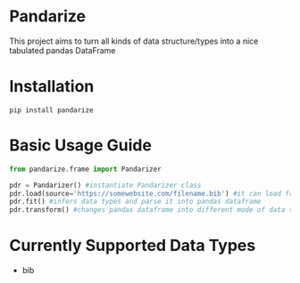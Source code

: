 # Pandarize
This project aims to turn all kinds of data structure/types into a nice tabulated pandas DataFrame

# Installation
```
pip install pandarize
```

# Basic Usage Guide
```python
from pandarize.frame import Pandarizer

pdr = Pandarizer() #instantiate Pandarizer class
pdr.load(source='https://somewebsite.com/filename.bib') #it can load from url or local source
pdr.fit() #infers data types and parse it into pandas dataframe
pdr.transform() #changes pandas dataframe into different mode of data types
```

# Currently Supported Data Types
- bib

